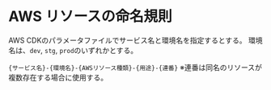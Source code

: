 # AWS リソースの命名規則

AWS CDKのパラメータファイルでサービス名と環境名を指定するとする。
環境名は、`dev`, `stg`, `prod`のいずれかとする。

`{サービス名}-{環境名}-{AWSリソース種類}-{用途}-{連番}`
※連番は同名のリソースが複数存在する場合に使用する。